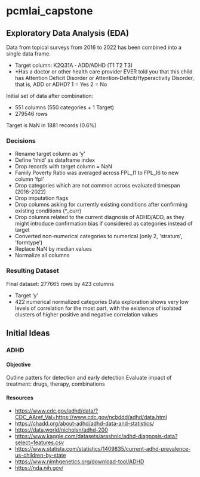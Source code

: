 # pcmlai_capstone

## Exploratory Data Analysis (EDA)

Data from topical surveys from 2016 to 2022 has been combined into a single data frame.
* Target column: K2Q31A ‐ ADD/ADHD (T1 T2 T3)
* *Has a doctor or other health care provider EVER told you that this child has Attention Deficit Disorder or Attention‐Deficit/Hyperactivity Disorder, that is, ADD or ADHD? 1 = Yes 2 = No

Initial set of data after combination: 
* 551 columns (550 categories + 1 Target)
* 279546 rows

Target is NaN in 1881 records (0.6%)

### Decisions
* Rename target column as ‘y’
* Define ‘hhid’ as dataframe index
* Drop records with target column = NaN
* Family Poverty Ratio was averaged across FPL_I1 to FPL_I6 to new column ‘fpl’
* Drop categories which are not common across evaluated timespan (2016-2022)
* Drop imputation flags
* Drop columns asking for currently existing conditions after confirming existing conditions (*_curr)
* Drop columns related to the current diagnosis of ADHD/ADD, as they might introduce confirmation bias if considered as categories instead of target 
* Converted non-numerical categories to numerical (only 2, 'stratum', 'formtype’)
* Replace NaN by median values
* Normalize all columns

### Resulting Dataset
Final dataset: 277665 rows by 423 columns
* Target ‘y’
* 422 numerical normalized categories
Data exploration shows very low levels of correlation for the most part, with the existence of isolated clusters of higher positive and negative correlation values



## Initial Ideas
### ADHD

#### Objective
Outline patters for detection and early detection
Evaluate impact of treatment: drugs, therapy, combinations

#### Resources
- https://www.cdc.gov/adhd/data/?CDC_AAref_Val=https://www.cdc.gov/ncbddd/adhd/data.html
- https://chadd.org/about-adhd/adhd-data-and-statistics/
- https://data.world/nicholsn/adhd-200
- https://www.kaggle.com/datasets/arashnic/adhd-diagnosis-data?select=features.csv
- https://www.statista.com/statistics/1409835/current-adhd-prevalence-us-children-by-state
- https://www.nimhgenetics.org/download-tool/ADHD
- https://nda.nih.gov/

